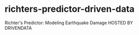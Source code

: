 # richters-predictor-driven-data
Richter's Predictor: Modeling Earthquake Damage HOSTED BY DRIVENDATA
